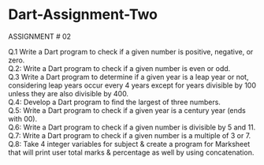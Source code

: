 # Dart-Assignment-Two
ASSIGNMENT # 02

Q.1 Write a Dart program to check if a given number is positive, negative, or zero.<br>
Q.2: Write a Dart program to check if a given number is even or odd.<br>
Q.3 Write a Dart program to determine if a given year is a leap year or not, considering leap years occur every 4 years except for years divisible by 100 unless they are also divisible by 400.<br>
Q.4: Develop a Dart program to find the largest of three numbers.<br>
Q.5: Write a Dart program to check if a given year is a century year (ends with 00).<br>
Q.6: Write a Dart program to check if a given number is divisible by 5 and 11.<br>
Q.7: Write a Dart program to check if a given number is a multiple of 3 or 7.<br>
Q.8: Take 4 integer variables for subject & create a program for Marksheet that will print user total marks & percentage as well by using concatenation.